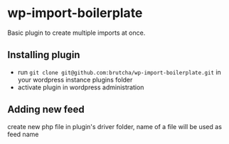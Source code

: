 # wp-import-boilerplate
Basic plugin to create multiple imports at once.

## Installing plugin
 - run `git clone git@github.com:brutcha/wp-import-boilerplate.git` in your wordpress instance plugins folder
 - activate plugin in wordpress administration

## Adding new feed
 create new php file in plugin's driver folder, name of a file will be used as feed name